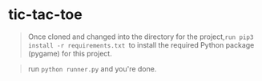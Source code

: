 # tic-tac-toe

>Once cloned and changed into the directory for the project,```run pip3 install -r requirements.txt ```to install the required Python package (pygame) for this project.

>run ```python runner.py```  and you're done.
